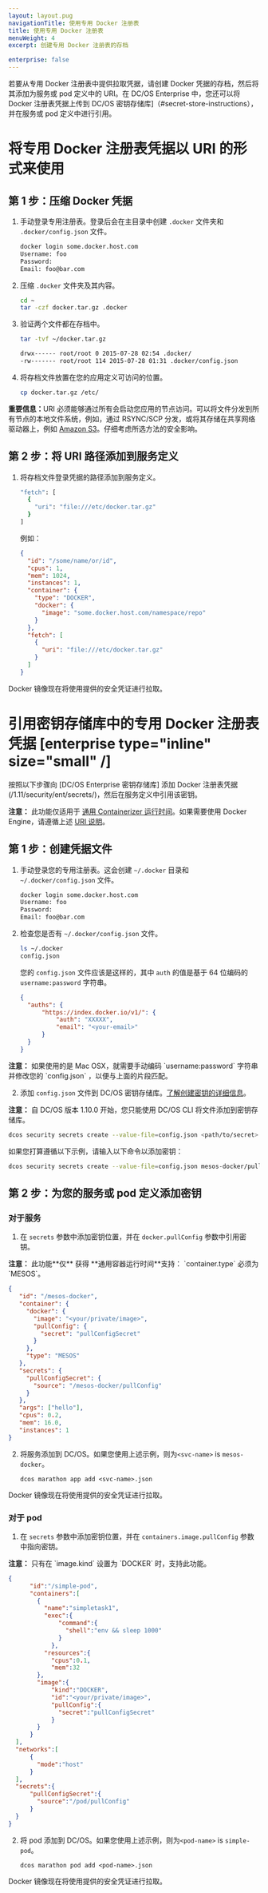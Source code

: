 ```yaml
---
layout: layout.pug
navigationTitle: 使用专用 Docker 注册表
title: 使用专用 Docker 注册表
menuWeight: 4
excerpt: 创建专用 Docker 注册表的存档

enterprise: false
---
```



若要从专用 Docker 注册表中提供拉取凭据，请创建 Docker 凭据的存档，然后将其添加为服务或 pod 定义中的 URI。在 DC/OS Enterprise 中，您还可以将 Docker 注册表凭据上传到 DC/OS 密钥存储库]（#secret-store-instructions），并在服务或 pod 定义中进行引用。

<a name="uri-instructions"></a>
# 将专用 Docker 注册表凭据以 URI 的形式来使用

## 第 1 步：压缩 Docker 凭据

1. 手动登录专用注册表。登录后会在主目录中创建 `.docker` 文件夹和 `.docker/config.json` 文件。

    ```bash
    docker login some.docker.host.com
    Username: foo
    Password:
    Email: foo@bar.com
    ```

1. 压缩 `.docker` 文件夹及其内容。

    ```bash
    cd ~
    tar -czf docker.tar.gz .docker
    ```

1. 验证两个文件都在存档中。

    ```bash
    tar -tvf ~/docker.tar.gz

    drwx------ root/root 0 2015-07-28 02:54 .docker/
    -rw------- root/root 114 2015-07-28 01:31 .docker/config.json
    ```

1. 将存档文件放置在您的应用定义可访问的位置。

    ```bash
    cp docker.tar.gz /etc/
    ```


<p class="message--important"><strong>重要信息：</strong>URI 必须能够通过所有会启动您应用的节点访问。可以将文件分发到所有节点的本地文件系统，例如，通过 RSYNC/SCP 分发，或将其存储在共享网络驱动器上，例如 <a href="http://aws.amazon.com/s3/">Amazon S3</a>。仔细考虑所选方法的安全影响。</p> 


## 第 2 步：将 URI 路径添加到服务定义

1. 将存档文件登录凭据的路径添加到服务定义。

    ```bash
    "fetch": [
      {
        "uri": "file:///etc/docker.tar.gz"
      }
    ]
    ```

    例如：

    ```json
    {  
      "id": "/some/name/or/id",
      "cpus": 1,
      "mem": 1024,
      "instances": 1,
      "container": {
        "type": "DOCKER",
        "docker": {
          "image": "some.docker.host.com/namespace/repo"
        }
      },
      "fetch": [
        {
          "uri": "file:///etc/docker.tar.gz"
        }
      ]
    }
    ```

Docker 镜像现在将使用提供的安全凭证进行拉取。

<a name="secret-store-instructions"></a>
# 引用密钥存储库中的专用 Docker 注册表凭据 [enterprise type="inline" size="small" /]

按照以下步骤向 [DC/OS Enterprise 密钥存储库] 添加 Docker 注册表凭据(/1.11/security/ent/secrets/)，然后在服务定义中引用该密钥。

<p class="message--note"><strong>注意：</strong> 此功能仅适用于 <a href="/cn/1.11/deploying-services/containerizers/ucr/">通用 Containerizer 运行时间</a>。如果需要使用 Docker Engine，请遵循上述 <a href="#uri-instructions">URI 说明</a>。

## 第 1 步：创建凭据文件

1. 手动登录您的专用注册表。这会创建 `~/.docker` 目录和 `~/.docker/config.json` 文件。

    ```bash
    docker login some.docker.host.com
    Username: foo
    Password:
    Email: foo@bar.com
    ```

1. 检查您是否有 `~/.docker/config.json` 文件。

    ```bash
    ls ~/.docker
    config.json
    ```

    您的 `config.json` 文件应该是这样的，其中 `auth` 的值是基于 64 位编码的 `username:password` 字符串。

      ```json
      {
        "auths": {
            "https://index.docker.io/v1/": {
                "auth": "XXXXX",
                "email": "<your-email>"
            }
        }
      }
      ```

  <p class="message--note"><strong>注意：</strong> 如果使用的是 Mac OSX，就需要手动编码 `username:password` 字符串并修改您的 `config.json` ，以便与上面的片段匹配。</p>

2. 添加 `config.json` 文件到 DC/OS 密钥存储库。[了解创建密钥的详细信息](/1.9/security/ent/secrets/create-secrets/)。

 <p class="message--note"><strong>注意：</strong> 自 DC/OS 版本 1.10.0 开始，您只能使用 DC/OS CLI 将文件添加到密钥存储库。</p>

   ```bash
   dcos security secrets create --value-file=config.json <path/to/secret>
   ```

 如果您打算遵循以下示例，请输入以下命令以添加密钥：

   ```bash
   dcos security secrets create --value-file=config.json mesos-docker/pullConfig
   ```

## 第 2 步：为您的服务或 pod 定义添加密钥

### 对于服务

1. 在 `secrets` 参数中添加密钥位置，并在 `docker.pullConfig` 参数中引用密钥。

 <p class="message--note"><strong>注意：</strong> 此功能**仅** 获得 **通用容器运行时间**支持： `container.type` 必须为 `MESOS`。</p>

   ```json
   {
      "id": "/mesos-docker",
      "container": {
        "docker": {
          "image": "<your/private/image>",
          "pullConfig": {
            "secret": "pullConfigSecret"
          }
        },
        "type": "MESOS"
      },
      "secrets": {
        "pullConfigSecret": {
          "source": "/mesos-docker/pullConfig"
        }
      },
      "args": ["hello"],
      "cpus": 0.2,
      "mem": 16.0,
      "instances": 1
   }
   ```

2. 将服务添加到 DC/OS。如果您使用上述示例，则为`<svc-name>` is `mesos-docker`。

   ```
   dcos marathon app add <svc-name>.json
   ```

Docker 镜像现在将使用提供的安全凭证进行拉取。

### 对于 pod

1. 在 `secrets` 参数中添加密钥位置，并在 `containers.image.pullConfig` 参数中指向密钥。

<p class="message--note"><strong>注意：</strong> 只有在 `image.kind` 设置为 `DOCKER` 时，支持此功能。</p>

  ```json
  {
        "id":"/simple-pod",
        "containers":[
          {
            "name":"simpletask1",
            "exec":{
                "command":{
                  "shell":"env && sleep 1000"
                }
              },
            "resources":{
              "cpus":0.1,
              "mem":32
          },
          "image":{
              "kind":"DOCKER",
              "id":"<your/private/image>",
              "pullConfig":{
                "secret":"pullConfigSecret"
              }
          }
        }
    ],
    "networks":[
        {
          "mode":"host"
        }
    ],
    "secrets":{
        "pullConfigSecret":{
          "source":"/pod/pullConfig"
        }
    }
  }
  ```

2. 将 pod 添加到 DC/OS。如果您使用上述示例，则为`<pod-name>` is `simple-pod`。

      ```
      dcos marathon pod add <pod-name>.json
      ```

Docker 镜像现在将使用提供的安全凭证进行拉取。
